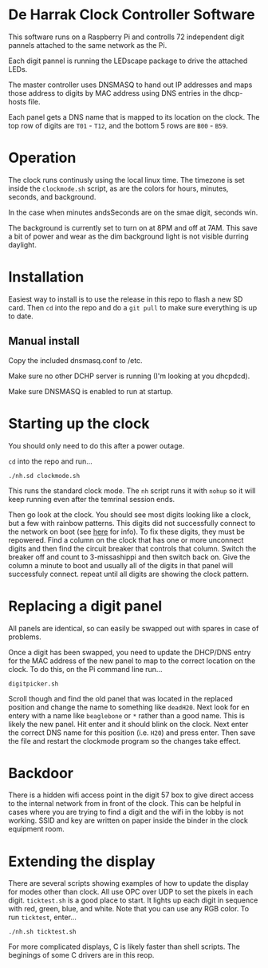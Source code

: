 # De Harrak Clock Controller Software

This software runs on a Raspberry Pi and controlls 72 independent digit pannels attached to the same network as the Pi. 

Each digit pannel is running the LEDscape package to drive the attached LEDs.

The master controller uses DNSMASQ to hand out IP addresses and maps those address to digits by MAC address using DNS entries in the dhcp-hosts file.

Each panel gets a DNS name that is mapped to its location on the clock. The top row of digits are `T01` - `T12`, and the bottom 5 rows are `B00` - `B59`.

# Operation

The clock runs continusly using the local linux time. The timezone is set inside the `clockmode.sh` script, as are the colors for hours, minutes, seconds, and background. 

In the case when minutes andsSeconds are on the smae digit, seconds win. 

The background is currently set to turn on at 8PM and off at 7AM. This save a bit of power and wear as the dim background light is not visible durring daylight.

# Installation

Easiest way to install is to use the release in this repo to flash a new SD card. Then `cd` into the repo and do a `git pull` to make sure everything is up to date.

## Manual install

Copy the included dnsmasq.conf to /etc.

Make sure no other DCHP server is running (I'm looking at you dhcpdcd).

Make sure DNSMASQ is enabled to run at startup.

# Starting up the clock

You should only need to do this after a power outage.

`cd` into the repo and run...

`./nh.sd clockmode.sh`

This runs the standard clock mode. The `nh` script runs it with `nohup` so it will keep running even after the temrinal session ends. 

Then go look at the clock. You should see most digits looking like a clock, but a few with rainbow patterns. This digits did not successfully connect to the network on boot (see [here](https://groups.google.com/forum/#!topic/beagleboard/9mctrG26Mc8%5B176-200%5D) for info). To fix these digits, they must be repowered. Find a column on the clock that has one or more unconnect digits and then find the circuit breaker that controls that column. Switch the breaker off and count to 3-missashippi and then switch back on. Give the column a minute to boot and usually all of the digits in that panel will successfuly connect. repeat until all digits are showing the clock pattern. 

# Replacing a digit panel

All panels are identical, so can easily be swapped out with spares in case of problems. 

Once a digit has been swapped, you need to update the DHCP/DNS entry for the MAC address of the new panel to map to the correct location on the clock. To do this, on the Pi command line run...

`digitpicker.sh`

Scroll though and find the old panel that was located in the replaced position and change the name to something like `deadH20`. Next look for en entery with a name like `beaglebone` or `*` rather than a good name. This is likely the new panel. Hit enter and it should blink on the clock. Next enter the correct DNS name for this position (i.e. `H20`) and press enter. Then save the file and restart the clockmode program so the changes take effect. 

# Backdoor

There is a hidden wifi access point in the digit 57 box to give direct access to the internal network from in front of the clock. This can be helpful in cases where you are trying to find a digit and the wifi in the lobby is not working.  SSID and key are written on paper inside the binder in the clock equipment room. 

# Extending the display

There are several scripts showing examples of how to update the display for modes other than clock. All use OPC over UDP to set the pixels in each digit. `ticktest.sh` is a good place to start. It lights up each digit in sequence with red, green, blue, and white. Note that you can use any RGB color. To run `ticktest`, enter...

`./nh.sh ticktest.sh`

For more complicated displays, C is likely faster than shell scripts. The beginings of some C drivers are in this reop. 

